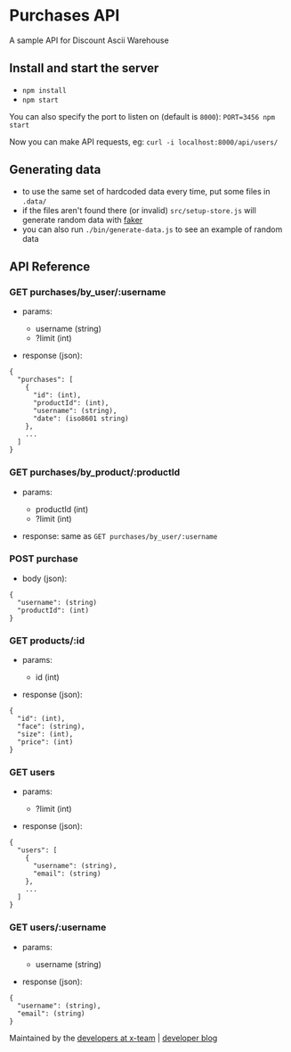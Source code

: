# Purchases API

A sample API for Discount Ascii Warehouse

## Install and start the server

- `npm install`
- `npm start`

You can also specify the port to listen on (default is `8000`): `PORT=3456 npm start`

Now you can make API requests, eg: `curl -i localhost:8000/api/users/`

## Generating data

- to use the same set of hardcoded data every time, put some files in `.data/`
- if the files aren't found there (or invalid) `src/setup-store.js` will generate random data with [faker](https://npm.im/faker)
- you can also run `./bin/generate-data.js` to see an example of random data

## API Reference

### GET purchases/by_user/:username

- params:
  - username (string)
  - ?limit (int)

- response (json):

```
{
  "purchases": [
    {
      "id": (int),
      "productId": (int),
      "username": (string),
      "date": (iso8601 string)
    },
    ...
  ]
}
```

### GET purchases/by_product/:productId

- params:
  - productId (int)
  - ?limit (int)

- response: same as `GET purchases/by_user/:username`

### POST purchase

- body (json):

```
{
  "username": (string)
  "productId": (int)
}
```

### GET products/:id

- params:
  - id (int)

- response (json):

```
{
  "id": (int),
  "face": (string),
  "size": (int),
  "price": (int)
}
```

### GET users

- params:
  - ?limit (int)

- response (json):

```
{
  "users": [
    {
      "username": (string),
      "email": (string)
    },
    ...
  ]
}
```

### GET users/:username

- params:
  - username (string)

- response (json):

```
{
  "username": (string),
  "email": (string)
}
```

Maintained by the [developers at x-team](https://www.x-team.com) | [developer blog](https://www.x-team.com/blog/)
